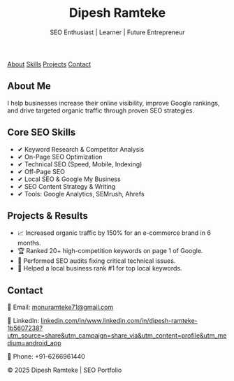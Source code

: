 <head>
    <meta charset="UTF-8">
    <meta name="viewport" content="width=device-width, initial-scale=1.0">
</head>
<body>
    <header>
        <h1>Dipesh Ramteke</h1>
        <p>SEO Enthusiast | Learner | Future Entrepreneur</p>
    </header>
  <nav>
    <a href="#about">About</a>
    <a href="#skills">Skills</a>
    <a href="#projects">Projects</a>
    <a href="#contact">Contact</a>
  </nav>

  <section id="about" class="about">
    <h2>About Me</h2>
    <p>I help businesses increase their online visibility, improve Google rankings, and drive targeted organic traffic through proven SEO strategies.</p>
  </section>

  <section id="skills" class="skills">
    <h2>Core SEO Skills</h2>
    <ul>
      <li>✔ Keyword Research & Competitor Analysis</li>
      <li>✔ On-Page SEO Optimization</li>
      <li>✔ Technical SEO (Speed, Mobile, Indexing)</li>
      <li>✔ Off-Page SEO</li>
      <li>✔ Local SEO & Google My Business</li>
      <li>✔ SEO Content Strategy & Writing</li>
      <li>✔ Tools: Google Analytics, SEMrush, Ahrefs</li>
    </ul>
  </section>

  <section id="projects" class="projects">
    <h2>Projects & Results</h2>
    <ul>
      <li>📈 Increased organic traffic by 150% for an e-commerce brand in 6 months.</li>
      <li>🏆 Ranked 20+ high-competition keywords on page 1 of Google.</li>
      <li>🔧 Performed SEO audits fixing critical technical issues.</li>
      <li>📍 Helped a local business rank #1 for top local keywords.</li>
    </ul>
  </section>

  <section id="contact" class="contact">
    <h2>Contact</h2>
    <p>📧 Email: <a href="mailto:yourname@email.com">monuramteke71@gmail.com</a></p>
    <p>💼 LinkedIn: <a href="#">linkedin.com/in/www.linkedin.com/in/dipesh-ramteke-1b5607238?utm_source=share&utm_campaign=share_via&utm_content=profile&utm_medium=android_app</a></p>
    <p>📱 Phone: +91-6266961440</p>
  </section>

  <footer>
    <p>© 2025 Dipesh Ramteke | SEO Portfolio</p>
  </footer>

</body>

